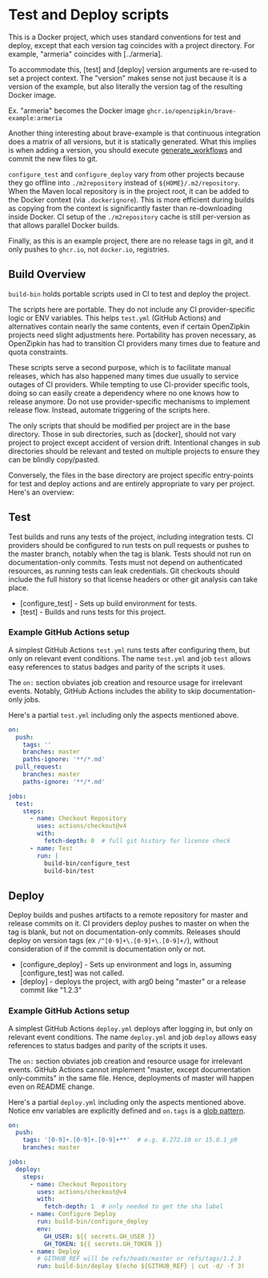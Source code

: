 # Test and Deploy scripts

This is a Docker project, which uses standard conventions for test and deploy, except that each
version tag coincides with a project directory. For example, "armeria" coincides with [../armeria].

To accommodate this, [test] and [deploy] version arguments are re-used to set a project context.
The "version" makes sense not just because it is a version of the example, but also literally the
version tag of the resulting Docker image.

Ex. "armeria" becomes the Docker image `ghcr.io/openzipkin/brave-example:armeria` 

Another thing interesting about brave-example is that continuous integration does a matrix of all
versions, but it is statically generated. What this implies is when adding a version, you should
execute [generate_workflows](../.github/generate_workflows) and commit the new files to git.

`configure_test` and `configure_deploy` vary from other projects because they go offline into
`./m2repository` instead of `${HOME}/.m2/repository`. When the Maven local repository is in the
project root, it can be added to the Docker context (via `.dockerignore`). This is more efficient
during builds as copying from the context is significantly faster than re-downloading inside Docker.
CI setup of the `./m2repository` cache is still per-version as that allows parallel Docker builds.

Finally, as this is an example project, there are no release tags in git, and it only pushes to
`ghcr.io`, not `docker.io`, registries.

[//]: # (Below here should be standard for all projects)

## Build Overview
`build-bin` holds portable scripts used in CI to test and deploy the project.

The scripts here are portable. They do not include any CI provider-specific logic or ENV variables.
This helps `test.yml` (GitHub Actions) and alternatives contain nearly the same contents, even if
certain OpenZipkin projects need slight adjustments here. Portability has proven necessary, as
OpenZipkin has had to transition CI providers many times due to feature and quota constraints.

These scripts serve a second purpose, which is to facilitate manual releases, which has also
happened many times due usually to service outages of CI providers. While tempting to use
CI-provider specific tools, doing so can easily create a dependency where no one knows how to
release anymore. Do not use provider-specific mechanisms to implement release flow. Instead,
automate triggering of the scripts here.

The only scripts that should be modified per project are in the base directory. Those in sub
directories, such as [docker], should not vary project to project except accident of version drift.
Intentional changes in sub directories should be relevant and tested on multiple projects to ensure
they can be blindly copy/pasted.

Conversely, the files in the base directory are project specific entry-points for test and deploy
actions and are entirely appropriate to vary per project. Here's an overview:

## Test

Test builds and runs any tests of the project, including integration tests. CI providers should be
configured to run tests on pull requests or pushes to the master branch, notably when the tag is
blank. Tests should not run on documentation-only commits. Tests must not depend on authenticated
resources, as running tests can leak credentials. Git checkouts should include the full history so
that license headers or other git analysis can take place.

* [configure_test] - Sets up build environment for tests.
* [test] - Builds and runs tests for this project.

### Example GitHub Actions setup

A simplest GitHub Actions `test.yml` runs tests after configuring them, but only on relevant event
conditions. The name `test.yml` and job `test` allows easy references to status badges and parity of
the scripts it uses.

The `on:` section obviates job creation and resource usage for irrelevant events. Notably, GitHub
Actions includes the ability to skip documentation-only jobs.

Here's a partial `test.yml` including only the aspects mentioned above.
```yaml
on:
  push:
    tags: ''
    branches: master
    paths-ignore: '**/*.md'
  pull_request:
    branches: master
    paths-ignore: '**/*.md'

jobs:
  test:
    steps:
      - name: Checkout Repository
        uses: actions/checkout@v4
        with:
          fetch-depth: 0  # full git history for license check
      - name: Test
        run: |
          build-bin/configure_test
          build-bin/test
```

## Deploy

Deploy builds and pushes artifacts to a remote repository for master and release commits on it. CI
providers deploy pushes to master on when the tag is blank, but not on documentation-only commits.
Releases should deploy on version tags (ex `/^[0-9]+\.[0-9]+\.[0-9]+/`), without consideration of if
the commit is documentation only or not.

* [configure_deploy] - Sets up environment and logs in, assuming [configure_test] was not called.
* [deploy] - deploys the project, with arg0 being "master" or a release commit like "1.2.3"

### Example GitHub Actions setup

A simplest GitHub Actions `deploy.yml` deploys after logging in, but only on relevant event
conditions. The name `deploy.yml` and job `deploy` allows easy references to status badges and
parity of the scripts it uses.

The `on:` section obviates job creation and resource usage for irrelevant events. GitHub Actions
cannot implement "master, except documentation only-commits" in the same file. Hence, deployments of
master will happen even on README change.

Here's a partial `deploy.yml` including only the aspects mentioned above. Notice env variables are
explicitly defined and `on.tags` is a [glob pattern](https://docs.github.com/en/free-pro-team@latest/actions/reference/workflow-syntax-for-github-actions#filter-pattern-cheat-sheet).

```yaml
on:
  push:
    tags: '[0-9]+.[0-9]+.[0-9]+**'  # e.g. 8.272.10 or 15.0.1_p9
    branches: master

jobs:
  deploy:
    steps:
      - name: Checkout Repository
        uses: actions/checkout@v4
        with:
          fetch-depth: 1  # only needed to get the sha label
      - name: Configure Deploy
        run: build-bin/configure_deploy
        env:
          GH_USER: ${{ secrets.GH_USER }}
          GH_TOKEN: ${{ secrets.GH_TOKEN }}
      - name: Deploy
        # GITHUB_REF will be refs/heads/master or refs/tags/1.2.3
        run: build-bin/deploy $(echo ${GITHUB_REF} | cut -d/ -f 3)
```
